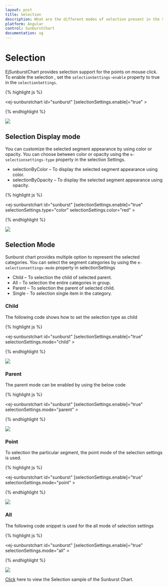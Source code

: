 ```yaml
---
layout: post
title: Selection
description: What are the different modes of selection present in the Sunburst Chart
platform: Angular
control: SunburstChart
documentation: ug
---
```


# Selection 
EjSunburstChart provides selection support for the points on mouse click. To enable the selection , set the `selectionSettings-enable` property to true in the `selectionSettings`. 

{% highlight js %}


<ej-sunburstchart  id="sunburst"   [selectionSettings.enable]="true" >   
</ej-sunburstchart>

{% endhighlight %}

![](Selection_images/Selection_img1.png)

 
## Selection Display mode

 You can customize the selected  segment appearance by using color or opacity. You can choose between color or opacity using the `e-selectionsettings-type` property in the selection Settings.

*	selectionByColor – To display the selected segment appearance using color.
*	selectionByOpacity – To display the selected segment appearance using opacity.

{% highlight js %}

<ej-sunburstchart  id="sunburst"   [selectionSettings.enable]="true" selectionSettings.type="color" selectionSettings.color="red" >   
</ej-sunburstchart>


 {% endhighlight %}

![](Selection_images/Selection_img2.png)

## Selection Mode

Sunburst chart provides multiple option to represent the selected categories. You can select the segment categories by using the `e-selectionsettings-mode` property in selectionSettings
*	Child – To selection the child of selected parent.
*	All – To selection the entire categories in group.
*	Parent – To selection the parent of selected child.
*	Single - To selection single item in the category.

### Child
The following code shows how to set the selection type as child 

{% highlight js %}

<ej-sunburstchart  id="sunburst"   [selectionSettings.enable]="true" selectionSettings.mode="child" >   
</ej-sunburstchart>

{% endhighlight %}

![](Selection_images/Selection_img3.png)
 
### Parent

The parent mode can be enabled by using the below code 

{% highlight js %}

<ej-sunburstchart  id="sunburst"   [selectionSettings.enable]="true" selectionSettings.mode="parent" >   
</ej-sunburstchart>

{% endhighlight %}

![](Selection_images/Selection_img4.png)
 
### Point

To selection the particular segment, the point mode of the selection settings is used.

{% highlight js %}

<ej-sunburstchart  id="sunburst"   [selectionSettings.enable]="true" selectionSettings.mode="point" >   
</ej-sunburstchart>

 {% endhighlight %}

![](Selection_images/Selection_img5.png)
 
### All

The following code snippet is used for the all mode of selection settings

{% highlight js %}

<ej-sunburstchart  id="sunburst"   [selectionSettings.enable]="true" selectionSettings.mode="all" >   
</ej-sunburstchart>


{% endhighlight %}

![](Selection_images/Selection_img6.png)

[Click](http://ng2jq.syncfusion.com/#/sunburst/selection) here to view the Selection sample of the  Sunburst Chart.
